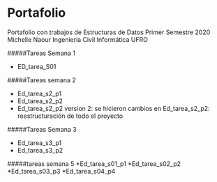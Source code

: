 # Portafolio
Portafolio con trabajos de Estructuras de Datos Primer Semestre 2020
Michelle Naour Ingeniería Civil Informática UFRO

#####Tareas Semana 1
* ED_tarea_S01

#####Tareas semana 2
* Ed_tarea_s2_p1
* Ed_tarea_s2_p2
* Ed_tarea_s2_p2 version 2:
    se hicieron cambios en Ed_tarea_s2_p2: 
        reestructuración de todo el proyecto

#####Tareas Semana 3
* Ed_tarea_s3_p1
* Ed_tarea_s3_p2

#####tareas semana 5
*Ed_tarea_s01_p1
*Ed_tarea_s02_p2
*Ed_tarea_s03_p3
*Ed_tarea_s04_p4
